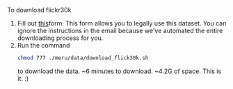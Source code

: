 To download flickr30k

1. Fill out [this](https://forms.illinois.edu/sec/229675])form. This form allows
  you to legally use this dataset. You can ignore the instructions in the email
  because we've automated the entire downloading process for you.
2. Run the command
   ```sh
   chmod 777 ./meru/data/download_flick30k.sh
   ```
   to download the data. ~6 minutes to download. ~4.2G of space. This is it. :)
